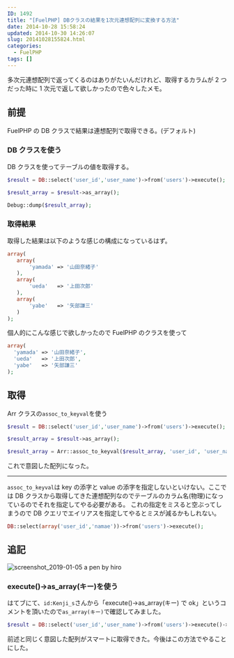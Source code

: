 ```yaml
---
ID: 1492
title: "[FuelPHP] DBクラスの結果を1次元連想配列に変換する方法"
date: 2014-10-28 15:58:24
updated: 2014-10-30 14:26:07
slug: 20141028155824.html
categories:
  - FuelPHP
tags: []
---
```


多次元連想配列で返ってくるのはありがたいんだけれど、取得するカラムが 2 つだった時に 1 次元で返して欲しかったので色々したメモ。

<!--more-->

## 前提

FuelPHP の DB クラスで結果は連想配列で取得できる。(デフォルト)

### DB クラスを使う

DB クラスを使ってテーブルの値を取得する。

```php
$result = DB::select('user_id','user_name')->from('users')->execute();

$result_array = $result->as_array();

Debug::dump($result_array);
```

### 取得結果

取得した結果は以下のような感じの構成になっているはず。

```php
array(
   array(
       'yamada' => '山田奈緒子'
   ),
   array(
       'ueda'   => '上田次郎'
   ),
   array(
       'yabe'   => '矢部謙三'
   )
);
```

個人的にこんな感じで欲しかったので FuelPHP のクラスを使って

```php
array(
  'yamada' => '山田奈緒子',
  'ueda'   => '上田次郎',
  'yabe'   => '矢部謙三'
);
```

## 取得

Arr クラスの`assoc_to_keyval`を使う

```php
$result = DB::select('user_id','user_name')->from('users')->execute();

$result_array = $result->as_array();

$result_array = Arr::assoc_to_keyval($result_array, 'user_id', 'user_name');
```

これで意図した配列になった。

---

`assoc_to_keyval`は key の添字と value の添字を指定しないといけない。ここでは DB クラスから取得してきた連想配列なのでテーブルのカラム名(物理)になっているのでそれを指定してやる必要がある。
これの指定をミスると空ぶってしまうので DB クエリでエイリアスを指定してやるとミスが減るかもしれない。

```php
DB::select(array('user_id','namae'))->from('users')->execute();
```

## 追記

![screenshot_2019-01-05 a pen by hiro](https://user-images.githubusercontent.com/3617124/50723419-bc763580-1120-11e9-824f-0534ae63eccb.png)

### execute()->as_array(キー)を使う

はてブにて、`id:Kenji_s`さんから「execute()->as_array(キー) で ok」というコメントを頂いたので`as_array(キー)`で確認してみました。

```php
$result = DB::select('user_id','user_name')->from('users')->execute()->as_array('user_id','user_name');
```

前述と同じく意図した配列がスマートに取得できた。今後はこの方法でやることにした。
